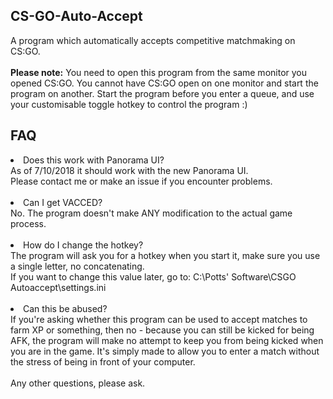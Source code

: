 ## CS-GO-Auto-Accept

A program which automatically accepts competitive matchmaking on CS:GO.
<br><br>
<b>Please note:</b> You need to open this program from the same monitor you opened CS:GO.
You cannot have CS:GO open on one monitor and start the program on another. Start the program
before you enter a queue, and use your customisable toggle hotkey to control the program :)
## FAQ
<li>Does this work with Panorama UI?</li>
As of 7/10/2018 it should work with the new Panorama UI. <br>
Please contact me or make an issue if you encounter problems.
<br><br>
<li>Can I get VACCED?</li>
No. The program doesn't make ANY modification to the actual game process.
<br><br>
<li>How do I change the hotkey?</li>
The program will ask you for a hotkey when you start it, make sure you use a single letter, no concatenating.<br>
If you want to change this value later, go to: C:\Potts' Software\CSGO Autoaccept\settings.ini
<br><br>
<li>Can this be abused?</li>
If you're asking whether this program can be used to accept matches to farm XP or something, then no - because you can still be kicked for being AFK,
the program will make no attempt to keep you from being kicked when you are in the game. It's simply made to allow you to enter a match without the
stress of being in front of your computer.
<br><br>
Any other questions, please ask.